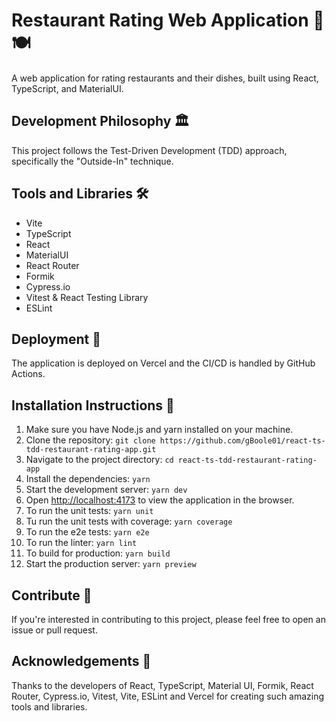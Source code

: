 # Restaurant Rating Web Application 🍴🍽️

A web application for rating restaurants and their dishes, built using React, TypeScript, and MaterialUI.

## Development Philosophy 🏛

This project follows the Test-Driven Development (TDD) approach, specifically the "Outside-In" technique.

## Tools and Libraries 🛠️

- Vite
- TypeScript
- React
- MaterialUI
- React Router
- Formik
- Cypress.io
- Vitest & React Testing Library
- ESLint

## Deployment 🚀

The application is deployed on Vercel and the CI/CD is handled by GitHub Actions.

## Installation Instructions 🔧

1. Make sure you have Node.js and yarn installed on your machine.
2. Clone the repository: `git clone https://github.com/gBoole01/react-ts-tdd-restaurant-rating-app.git`
3. Navigate to the project directory: `cd react-ts-tdd-restaurant-rating-app`
4. Install the dependencies: `yarn`
5. Start the development server: `yarn dev`
6. Open [http://localhost:4173](http://localhost:4173) to view the application in the browser.
7. To run the unit tests: `yarn unit`
8. Tu run the unit tests with coverage: `yarn coverage`
9. To run the e2e tests: `yarn e2e`
10. To run the linter: `yarn lint`
11. To build for production: `yarn build`
12. Start the production server: `yarn preview`

## Contribute 🤝

If you're interested in contributing to this project, please feel free to open an issue or pull request.

## Acknowledgements 🙌

Thanks to the developers of React, TypeScript, Material UI, Formik, React Router, Cypress.io, Vitest, Vite, ESLint and Vercel for creating such amazing tools and libraries.
